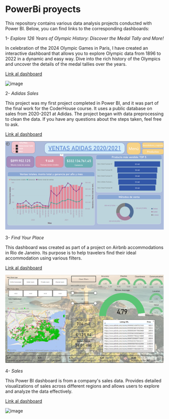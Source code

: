 # PowerBi proyects

This repository contains various data analysis projects conducted with Power BI. Below, you can find links to the corresponding dashboards:

1- *Explore 126 Years of Olympic History: Discover the Medal Tally and More!*

In celebration of the 2024 Olympic Games in Paris, I have created an interactive dashboard that allows you to explore Olympic data from 1896 to 2022 in a dynamic and easy way. Dive into the rich history of the Olympics and uncover the details of the medal tallies over the years.

[Link al dashboard](https://app.powerbi.com/view?r=eyJrIjoiNDk3Yjc1OGEtZDk2My00MGUzLTliNmUtYTY1YzQ5NmQ5YjI1IiwidCI6IjhhZWJkZGI2LTM0MTgtNDNhMS1hMjU1LWI5NjQxODZlY2M2NCIsImMiOjl9)

![image](https://github.com/user-attachments/assets/73377b6d-2781-484c-bdd7-62485b93856a)


2- *Adidas Sales*

This project was my first project completed in Power BI, and it was part of the final work for the CoderHouse course. It uses a public database on sales from 2020-2021 at Adidas. The project began with data preprocessing to clean the data. If you have any questions about the steps taken, feel free to ask.

[Link al dashboard](https://app.powerbi.com/view?r=eyJrIjoiZTZiMDYwMDctNTIyMS00NDM1LWJkZTQtYjUyMWNiODVlMTZjIiwidCI6IjhhZWJkZGI2LTM0MTgtNDNhMS1hMjU1LWI5NjQxODZlY2M2NCIsImMiOjl9)


![AdidasSales](images/ADIDAS.png)

3- *Find Your Place*

This dashboard was created as part of a project on Airbnb accommodations in Rio de Janeiro. Its purpose is to help travelers find their ideal accommodation using various filters.

[Link al dashboard](https://app.powerbi.com/view?r=eyJrIjoiN2YzOWE0OTAtNjA0Mi00YzAxLWJkMzgtNGViNTRlOWExNjc2IiwidCI6IjhhZWJkZGI2LTM0MTgtNDNhMS1hMjU1LWI5NjQxODZlY2M2NCIsImMiOjl9)


![Find](images/find.png)

4- *Sales*

This Power BI dashboard is from a company's sales data. Provides detailed visualizations of sales across different regions and allows users to explore and analyze the data effectively.

[Link al dashboard](https://app.powerbi.com/view?r=eyJrIjoiZDNlODFkOWQtNjA1My00OWQ2LWJjNWUtMmY0YThjNmJlMDY0IiwidCI6IjhhZWJkZGI2LTM0MTgtNDNhMS1hMjU1LWI5NjQxODZlY2M2NCIsImMiOjl9)

![image](https://github.com/user-attachments/assets/b49306e0-a02a-40a6-9660-cb9befec4758)



